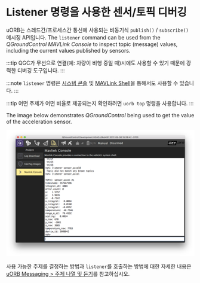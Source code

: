 # Listener 명령을 사용한 센서/토픽 디버깅

uORB는 스레드간/프로세스간 통신에 사용되는 비동기식 `publish()` / `subscribe()` 메시징 API입니다. The `listener` command can be used from the _QGroundControl MAVLink Console_ to inspect topic (message) values, including the current values published by sensors.

:::tip
 QGC가 무선으로 연결(예: 차량이 비행 중일 때)시에도 사용할 수 있기 때문에 강력한 디버깅 도구입니다.
:::

:::note
`listener` 명령은 [시스템 콘솔](../debug/system_console.md) 및 [MAVLink Shell](../debug/mavlink_shell.md)을 통해서도 사용할 수 있습니다.
:::

:::tip
어떤 주제가 어떤 비율로 제공되는지 확인하려면 `uorb top` 명령을 사용합니다.
:::

The image below demonstrates _QGroundControl_ being used to get the value of the acceleration sensor.

![QGC MAVLink 콘솔](../../assets/gcs/qgc_mavlink_console_listener_command.png)

사용 가능한 주제를 결정하는 방법과 `listener`를 호출하는 방법에 대한 자세한 내용은 [uORB Messaging > 주제 나열 및 듣기](../middleware/uorb.md#listing-topics-and-listening-in)를 참고하십시오.

